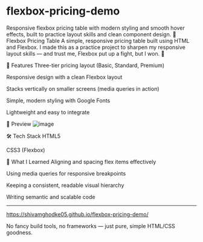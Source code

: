 # flexbox-pricing-demo
Responsive flexbox pricing table with modern styling and smooth hover effects, built to practice layout skills and clean component design.
🚀 Flexbox Pricing Table
A simple, responsive pricing table built using HTML and Flexbox. I made this as a practice project to sharpen my responsive layout skills — and trust me, Flexbox put up a fight, but I won. 💪

🌟 Features
Three-tier pricing layout (Basic, Standard, Premium)

Responsive design with a clean Flexbox layout

Stacks vertically on smaller screens (media queries in action)

Simple, modern styling with Google Fonts

Lightweight and easy to integrate

📸 Preview
![image](https://github.com/user-attachments/assets/0e41afbf-b0d4-452c-b852-67e5631a0fa4)



🛠️ Tech Stack
HTML5

CSS3 (Flexbox)

🧩 What I Learned
Aligning and spacing flex items effectively

Using media queries for responsive breakpoints

Keeping a consistent, readable visual hierarchy

Writing semantic and scalable code

--------------------------------------------------------------------------------------------------------------

https://shivamghodke05.github.io/flexbox-pricing-demo/

No fancy build tools, no frameworks — just pure, simple HTML/CSS goodness.
